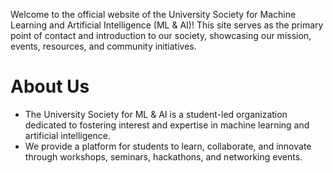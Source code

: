 Welcome to the official website of the University Society for Machine Learning and Artificial Intelligence (ML & AI)! This site serves as the primary point of contact and introduction to our society, showcasing our mission, events, resources, and community initiatives.

# About Us
* The University Society for ML & AI is a student-led organization dedicated to fostering interest and expertise in machine learning and artificial intelligence. 
* We provide a platform for students to learn, collaborate, and innovate through workshops, seminars, hackathons, and networking events.


